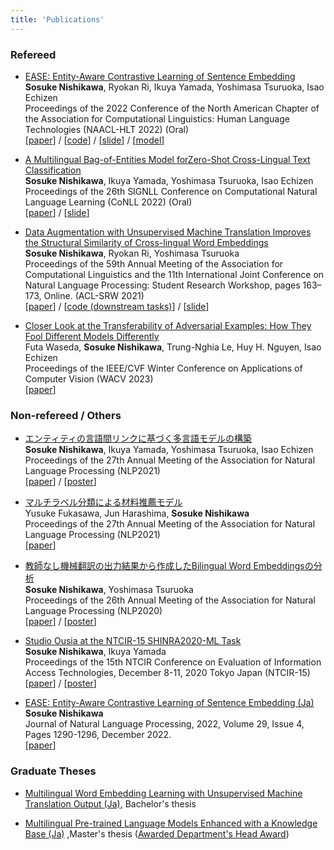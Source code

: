 ```yaml
---
title: 'Publications'
---
```



### Refereed


- [EASE: Entity-Aware Contrastive Learning of Sentence Embedding](https://arxiv.org/abs/2205.04260) \
    **Sosuke Nishikawa**, Ryokan Ri, Ikuya Yamada, Yoshimasa Tsuruoka, Isao Echizen \
    Proceedings of the 2022 Conference of the North American Chapter of the Association for Computational Linguistics: Human Language Technologies (NAACL-HLT 2022) (Oral) \
    [[paper](https://arxiv.org/abs/2205.04260)] / [[code](https://github.com/studio-ousia/ease)]  / [[slide](https://sosuke.info/files/ease.pdf)]  / [[model](https://huggingface.co/sosuke)]

- [A Multilingual Bag-of-Entities Model forZero-Shot Cross-Lingual Text Classification](https://arxiv.org/pdf/2110.07792.pdf) \
    **Sosuke Nishikawa**, Ikuya Yamada, Yoshimasa Tsuruoka, Isao Echizen \
    Proceedings of the 26th SIGNLL Conference on Computational Natural Language Learning (CoNLL 2022) (Oral) \
    [[paper](https://arxiv.org/pdf/2110.07792.pdf)] / [[slide](https://sosuke.info/files/m-boe.pdf)]

- [Data Augmentation with Unsupervised Machine Translation Improves the Structural Similarity of Cross-lingual Word Embeddings](https://aclanthology.org/2021.acl-srw.17/) \
    **Sosuke Nishikawa**, Ryokan Ri, Yoshimasa Tsuruoka \
    Proceedings of the 59th Annual Meeting of the Association for Computational Linguistics and the 11th International Joint Conference on Natural Language Processing: Student Research Workshop, pages 163–173, Online. (ACL-SRW 2021) \
    [[paper](https://aclanthology.org/2021.acl-srw.17/)] / [[code (downstream tasks)](https://github.com/Sosuke115/CLDC)]  / [[slide](https://sosuke115.github.io/files/umtvec_slide.pdf)]

- [Closer Look at the Transferability of Adversarial Examples: How They Fool Different Models Differently](https://arxiv.org/abs/2112.14337) \
    Futa Waseda, **Sosuke Nishikawa**, Trung-Nghia Le, Huy H. Nguyen, Isao Echizen\
    Proceedings of the IEEE/CVF Winter Conference on Applications of Computer Vision (WACV 2023) \
    [[paper](https://arxiv.org/abs/2112.14337)]


### Non-refereed / Others

- [エンティティの言語間リンクに基づく多言語モデルの構築](https://www.anlp.jp/proceedings/annual_meeting/2021/pdf_dir/P8-14.pdf) \
    **Sosuke Nishikawa**, Ikuya Yamada, Yoshimasa Tsuruoka, Isao Echizen \
    Proceedings of the 27th Annual Meeting of the Association for Natural Language Processing (NLP2021) \
    [[paper](https://www.anlp.jp/proceedings/annual_meeting/2021/pdf_dir/P8-14.pdf)]  / [[poster](https://sosuke115.github.io/files/nlp2021_poster.pdf)]

- [マルチラベル分類による材料推薦モデル](https://www.anlp.jp/proceedings/annual_meeting/2021/pdf_dir/P4-21.pdf) \
    Yusuke Fukasawa, Jun Harashima, **Sosuke Nishikawa** \
    Proceedings of the 27th Annual Meeting of the Association for Natural Language Processing (NLP2021) \
    [[paper](https://www.anlp.jp/proceedings/annual_meeting/2021/pdf_dir/P4-21.pdf)]

- [教師なし機械翻訳の出力結果から作成したBilingual Word Embeddingsの分析](https://www.anlp.jp/proceedings/annual_meeting/2020/pdf_dir/P5-20.pdf) \
    **Sosuke Nishikawa**, Yoshimasa Tsuruoka \
    Proceedings of the 26th Annual Meeting of the Association for Natural Language Processing (NLP2020) \
    [[paper](https://www.anlp.jp/proceedings/annual_meeting/2020/pdf_dir/P5-20.pdf)]  / [[poster](https://sosuke115.github.io/files/poster.pdf)]


- [Studio Ousia at the NTCIR-15 SHINRA2020-ML Task](http://research.nii.ac.jp/ntcir/workshop/OnlineProceedings15/pdf/ntcir/08-NTCIR15-SHINRA-NishikawaS.pdf) \
    **Sosuke Nishikawa**, Ikuya Yamada\
    Proceedings of the 15th NTCIR Conference on Evaluation of Information Access Technologies, December 8-11, 2020 Tokyo Japan (NTCIR-15) \
    [[paper](http://research.nii.ac.jp/ntcir/workshop/OnlineProceedings15/pdf/ntcir/08-NTCIR15-SHINRA-NishikawaS.pdf)]  / [[poster](https://sosuke115.github.io/files/shinra_poster.pdf)]

- [EASE: Entity-Aware Contrastive Learning of Sentence Embedding (Ja)](https://www.jstage.jst.go.jp/article/jnlp/29/4/29_1290/_article/-char/ja)  \
  **Sosuke Nishikawa** \
  Journal of Natural Language Processing, 2022, Volume 29, Issue 4, Pages 1290-1296, December 2022. \
  [[paper](https://www.jstage.jst.go.jp/article/jnlp/29/4/29_1290/_pdf/-char/ja)]

### Graduate Theses

- [Multilingual Word Embedding Learning with Unsupervised Machine Translation Output (Ja)](https://sosuke.info/files/b4-thesis.pdf), Bachelor's thesis

- [Multilingual Pre-trained Language Models Enhanced with a Knowledge Base (Ja)]((https://sosuke.info/files/m2-thesis.pdf)) ,Master's thesis ([Awarded Department's Head Award](https://www.i.u-tokyo.ac.jp/index_e.shtml))
